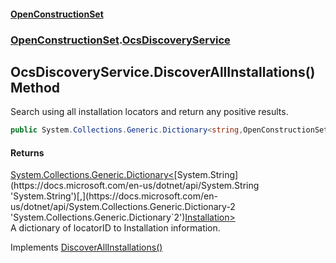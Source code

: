 #### [OpenConstructionSet](index.md 'index')
### [OpenConstructionSet](index.md#OpenConstructionSet 'OpenConstructionSet').[OcsDiscoveryService](xLh4AKenI1O4SsbfQkmoNQ.md 'OpenConstructionSet.OcsDiscoveryService')
## OcsDiscoveryService.DiscoverAllInstallations() Method
Search using all installation locators and return any positive results.  
```csharp
public System.Collections.Generic.Dictionary<string,OpenConstructionSet.Models.Installation> DiscoverAllInstallations();
```
#### Returns
[System.Collections.Generic.Dictionary&lt;](https://docs.microsoft.com/en-us/dotnet/api/System.Collections.Generic.Dictionary-2 'System.Collections.Generic.Dictionary`2')[System.String](https://docs.microsoft.com/en-us/dotnet/api/System.String 'System.String')[,](https://docs.microsoft.com/en-us/dotnet/api/System.Collections.Generic.Dictionary-2 'System.Collections.Generic.Dictionary`2')[Installation](d9dvAYmZXntxn1p8iGWqPw.md 'OpenConstructionSet.Models.Installation')[&gt;](https://docs.microsoft.com/en-us/dotnet/api/System.Collections.Generic.Dictionary-2 'System.Collections.Generic.Dictionary`2')  
A dictionary of locatorID to Installation information.

Implements [DiscoverAllInstallations()](z0mvm4_93cEJZwNrFOnYog.md 'OpenConstructionSet.IOcsDiscoveryService.DiscoverAllInstallations()')  
